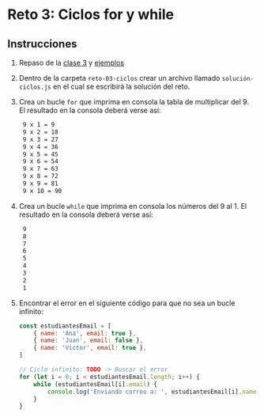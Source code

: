 # Reto 3: Ciclos for y while

## Instrucciones

1. Repaso de la [clase 3](/clases/clase-03-ciclos/README.md) y [ejemplos](/clases/clase-03-ciclos/ejemplos.js)
2. Dentro de la carpeta `reto-03-ciclos` crear un archivo llamado `solución-ciclos.js` en el cual se escribirá la solución del reto.
3. Crea un bucle `for` que imprima en consola la tabla de multiplicar del 9.
   El resultado en la consola deberá verse así:
    ```bash
     9 x 1 = 9
     9 x 2 = 18
     9 x 3 = 27
     9 x 4 = 36
     9 x 5 = 45
     9 x 6 = 54
     9 x 7 = 63
     9 x 8 = 72
     9 x 9 = 81
     9 x 10 = 90
    ```
4. Crea un bucle `while` que imprima en consola los números del 9 al 1.
   El resultado en la consola deberá verse así:
    ```bash
     9
     8
     7
     6
     5
     4
     3
     2
     1
    ```
5. Encontrar el error en el siguiente código para que no sea un bucle infinito:

    ```javascript
    const estudiantesEmail = [
        { name: 'Ana', email: true },
        { name: 'Juan', email: false },
        { name: 'Victor', email: true },
    ]

    // Ciclo infinito: TODO -> Buscar el error
    for (let i = 0; i < estudiantesEmail.length; i++) {
        while (estudiantesEmail[i].email) {
            console.log('Enviando correo a: ', estudiantesEmail[i].name)
        }
    }
    ```
